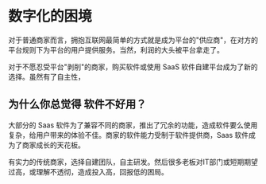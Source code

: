# 数字化的困境

对于普通商家而言，拥抱互联网最简单的方式就是成为平台的"供应商"，在对方的平台规则下为平台的用户提供服务。当然，利润的大头被平台拿走了。

对于不愿忍受平台"剥削"的商家，购买软件或使用 SaaS 软件自建平台成为了新的选择。虽然有了自主性，

## 为什么你总觉得  软件不好用？
大部分的 Saas 软件为了兼容不同的商家，推出了冗余的功能，造成软件要么使用复杂，给用户带来的体验不佳。商家的软件能力受制于软件提供商，Saas 软件成为了商家成长的天花板。

有实力的传统商家，选择自建团队，自主研发。然后很多老板对IT部门或短期期望过高，或理解不透彻，造成投入高，回报低的困局。
